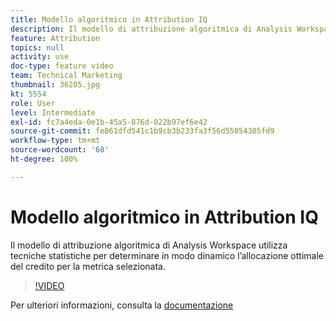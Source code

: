 ```yaml
---
title: Modello algoritmico in Attribution IQ
description: Il modello di attribuzione algoritmica di Analysis Workspace utilizza tecniche statistiche per determinare in modo dinamico l’allocazione ottimale del credito per la metrica selezionata.
feature: Attribution
topics: null
activity: use
doc-type: feature video
team: Technical Marketing
thumbnail: 36205.jpg
kt: 5554
role: User
level: Intermediate
exl-id: fc7a4eda-0e1b-45a5-876d-022b97ef6e42
source-git-commit: fe861dfd541c1b9cb3b233fa3f56d55054305fd9
workflow-type: tm+mt
source-wordcount: '68'
ht-degree: 100%

---
```


# Modello algoritmico in Attribution IQ

Il modello di attribuzione algoritmica di Analysis Workspace utilizza tecniche statistiche per determinare in modo dinamico l’allocazione ottimale del credito per la metrica selezionata.

>[!VIDEO](https://video.tv.adobe.com/v/36205/?quality=12&learn=on)

Per ulteriori informazioni, consulta la [documentazione](https://experienceleague.adobe.com/docs/analytics/analyze/analysis-workspace/attribution/algorithmic.html?lang=it)
